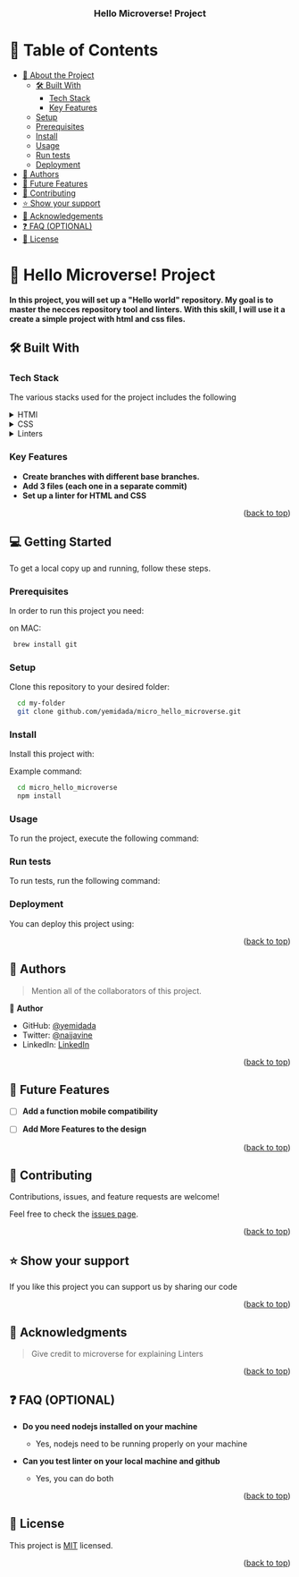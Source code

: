 <a name="readme-top"></a>


<div align="center">
  <h3><b>Hello Microverse! Project</b></h3>

</div>

<!-- TABLE OF CONTENTS -->

# 📗 Table of Contents

- [📖 About the Project](#about-project)
  - [🛠 Built With](#built-with)
    - [Tech Stack](#tech-stack)
    - [Key Features](#key-features)
  - [Setup](#setup)
  - [Prerequisites](#prerequisites)
  - [Install](#install)
  - [Usage](#usage)
  - [Run tests](#run-tests)
  - [Deployment](#deployment)
- [👥 Authors](#authors)
- [🔭 Future Features](#future-features)
- [🤝 Contributing](#contributing)
- [⭐️ Show your support](#support)
- [🙏 Acknowledgements](#acknowledgements)
- [❓ FAQ (OPTIONAL)](#faq)
- [📝 License](#license)

<!-- PROJECT DESCRIPTION -->

# 📖 Hello Microverse! Project <a name="about-project"></a>

**In this project, you will set up a "Hello world" repository. My goal is to master the necces repository tool and linters. With this skill, I will use it a create a simple project with html and css files.** 

## 🛠 Built With <a name="built-with"></a>

### Tech Stack <a name="tech-stack"></a>

The various stacks used for the project includes the following
<details>
  <summary>HTMl</summary>
</details>

<details>
  <summary>CSS</summary>
</details>

<details>
<summary>Linters</summary>
</details>

<!-- Features -->

### Key Features <a name="key-features"></a>

> 

- **Create branches with different base branches.**
- **Add 3 files (each one in a separate commit)**
- **Set up a linter for HTML and CSS**
<p align="right">(<a href="#readme-top">back to top</a>)</p>

<!-- LIVE DEMO -->


## 💻 Getting Started <a name="getting-started"></a>

> 

To get a local copy up and running, follow these steps.

### Prerequisites

In order to run this project you need:


on MAC:

```sh
 brew install git
```


### Setup

Clone this repository to your desired folder:

```sh
  cd my-folder
  git clone github.com/yemidada/micro_hello_microverse.git
```

### Install

Install this project with:


Example command:

```sh
  cd micro_hello_microverse
  npm install
```


### Usage

To run the project, execute the following command:

<!--
Example command:

```sh
  rails server
```
--->

### Run tests

To run tests, run the following command:

<!--
Example command:

```sh
  bin/rails test test/models/article_test.rb
```
--->

### Deployment

You can deploy this project using:

<!--
Example:

```sh

```
 -->

<p align="right">(<a href="#readme-top">back to top</a>)</p>


<!-- AUTHORS -->

## 👥 Authors <a name="authors"></a>

> Mention all of the collaborators of this project.

👤 **Author**

- GitHub: [@yemidada](https://github.com/yemidada)
- Twitter: [@naijavine](https://twitter.com/naijavine)
- LinkedIn: [LinkedIn](https://linkedin.com/in/yemidada)


<p align="right">(<a href="#readme-top">back to top</a>)</p>

<!-- FUTURE FEATURES -->

## 🔭 Future Features <a name="future-features"></a>


- [ ] **Add a function mobile compatibility**
- [ ] **Add More Features to the design**


<p align="right">(<a href="#readme-top">back to top</a>)</p>

<!-- CONTRIBUTING -->

## 🤝 Contributing <a name="contributing"></a>

Contributions, issues, and feature requests are welcome!

Feel free to check the [issues page](../../issues/).

<p align="right">(<a href="#readme-top">back to top</a>)</p>

<!-- SUPPORT -->

## ⭐️ Show your support <a name="support"></a>

If you like this project you can support us  by sharing our code

<p align="right">(<a href="#readme-top">back to top</a>)</p>

<!-- ACKNOWLEDGEMENTS -->

## 🙏 Acknowledgments <a name="acknowledgements"></a>

> Give credit to microverse for explaining Linters 


<p align="right">(<a href="#readme-top">back to top</a>)</p>

<!-- FAQ (optional) -->

## ❓ FAQ (OPTIONAL) <a name="faq"></a>


- **Do you need nodejs installed on your machine**

  - Yes, nodejs need to be running properly on your machine

- **Can you test linter on your local machine and github**

  - Yes, you can do both

<p align="right">(<a href="#readme-top">back to top</a>)</p>

<!-- LICENSE -->

## 📝 License <a name="license"></a>

 This project is [MIT](./MIT.md) licensed. 


<p align="right">(<a href="#readme-top">back to top</a>)</p>
